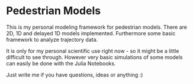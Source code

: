 # Pedestrian Models
This is my personal modeling framework for pedestrian models. There are 2D, 1D and delayed 1D models implemented. Furthermore some basic framework to analyze trajectory data.

It is only for my personal scientific use right now - so it might be a little difficult to see through. However very basic simulations of some models can easily be done with the Julia Notebooks.

Just write me if you have questions, ideas or anything :)
